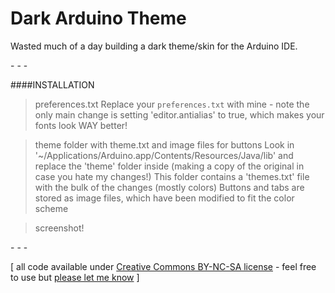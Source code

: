 Dark Arduino Theme
================

Wasted much of a day building a dark theme/skin for the Arduino IDE.

\- \- \-

####INSTALLATION
> preferences.txt
Replace your `preferences.txt` with mine - note the only main change is setting 'editor.antialias' to true, which makes your fonts look WAY better!

> theme folder with theme.txt and image files for buttons
Look in '~/Applications/Arduino.app/Contents/Resources/Java/lib' and replace the 'theme' folder inside (making a copy of the original in case you hate my changes!)
This folder contains a 'themes.txt' file with the bulk of the changes (mostly colors)
Buttons and tabs are stored as image files, which have been modified to fit the color scheme

> screenshot!

\- \- \-

\[ all code available under [Creative Commons BY-NC-SA license](http://creativecommons.org/licenses/by-nc-sa/3.0/) - feel free to use but [please let me know](http://www.jeffreythompson.org) \]
